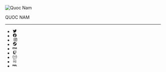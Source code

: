<!doctype html>
<html lang="en">
<head>
  <meta charset="UTF-8">
  <meta name="viewport" content="width=device-width, initial-scale=1.0">
  <link  rel="stylesheet" href="output.css">
</head>
<body data-sveltekit-preload-data="hover">
  <div id="root"><head><title>Quoc Nam</title></head> <div class="flex flex-col min-h-screen justify-center items-center px-12 md:px-24 py-16 gap-10"><div class="w-full max-w-5xl flex flex-col justify-center items-center"><div class="justify-stretch gap-6 flex flex-col"><div class="w-full h-full select-none animate-none" data-svelte-h="svelte-91vb9g"><img src="/img/Nem.jpg" alt="Quoc Nam" class=" h-40 w-50 object-fill rounded fade-normal moveUpDown svelte-uapfsp"></div> <div class="text-3xl text-center font-medium tracking-wider fade-normal svelte-uapfsp"><p> QUOC NAM
                  </p></div></div></div> <div class="justify-center flex flex-col w-[300px] opacity-100" data-svelte-h="svelte-1reinzf"><hr class="w-full border-white-400 border-[1px] rounded"></div> <div><ul class="flex-wrap flex md:flex-row gap-10 items-center justify-center"><li><div class="text-4xl fade-one svelte-uapfsp"><a href="https://twitter.com/pikkerpham168" target="_blank"><svg xmlns="http://www.w3.org/2000/svg" aria-hidden="true" role="img" class="transition text-neutral-400 duration-300 hover:text-white" width="1em" height="1em" viewBox="0 0 24 24"><path fill="currentColor" d="M22.46 6c-.77.35-1.6.58-2.46.69c.88-.53 1.56-1.37 1.88-2.38c-.83.5-1.75.85-2.72 1.05C18.37 4.5 17.26 4 16 4c-2.35 0-4.27 1.92-4.27 4.29c0 .34.04.67.11.98C8.28 9.09 5.11 7.38 3 4.79c-.37.63-.58 1.37-.58 2.15c0 1.49.75 2.81 1.91 3.56c-.71 0-1.37-.2-1.95-.5v.03c0 2.08 1.48 3.82 3.44 4.21a4.22 4.22 0 0 1-1.93.07a4.28 4.28 0 0 0 4 2.98a8.521 8.521 0 0 1-5.33 1.84c-.34 0-.68-.02-1.02-.06C3.44 20.29 5.7 21 8.12 21C16 21 20.33 14.46 20.33 8.79c0-.19 0-.37-.01-.56c.84-.6 1.56-1.36 2.14-2.23Z"></path></svg></a></div></li> <li><div class="text-4xl fade-two svelte-uapfsp"><a href="https://www.facebook.com/quocnam06092005?mibextid=ZbWKwL" target="_blank"><svg xmlns="http://www.w3.org/2000/svg" aria-hidden="true" role="img" class="w-full h-full text-neutral-400 transition duration-300 hover:text-white" width="1em" height="1em" viewBox="0 0 24 24"><path fill="currentColor" d="M12 2.04c-5.5 0-10 4.49-10 10.02c0 5 3.66 9.15 8.44 9.9v-7H7.9v-2.9h2.54V9.85c0-2.51 1.49-3.89 3.78-3.89c1.09 0 2.23.19 2.23.19v2.47h-1.26c-1.24 0-1.63.77-1.63 1.56v1.88h2.78l-.45 2.9h-2.33v7a10 10 0 0 0 8.44-9.9c0-5.53-4.5-10.02-10-10.02Z"></path></svg></a></div></li> <li><div class="text-4xl fade-one svelte-uapfsp"><a href="https://www.instagram.com/pham_quoc_namm/" target="_blank"><svg xmlns="http://www.w3.org/2000/svg" aria-hidden="true" role="img" class="transition text-neutral-400 duration-300 hover:text-white" width="1.5em" height="1em"  viewBox="0 -2 20 20"><path fill="currentColor" d="M8 0C5.829 0 5.556.01 4.703.048 3.85.088 3.269.222 2.76.42a3.917 3.917 0 0 0-1.417.923A3.927 3.927 0 0 0 .42 2.76C.222 3.268.087 3.85.048 4.7.01 5.555 0 5.827 0 8.001c0 2.172.01 2.444.048 3.297.04.852.174 1.433.372 1.942.205.526.478.972.923 1.417.444.445.89.719 1.416.923.51.198 1.09.333 1.942.372C5.555 15.99 5.827 16 8 16s2.444-.01 3.298-.048c.851-.04 1.434-.174 1.943-.372a3.916 3.916 0 0 0 1.416-.923c.445-.445.718-.891.923-1.417.197-.509.332-1.09.372-1.942C15.99 10.445 16 10.173 16 8s-.01-2.445-.048-3.299c-.04-.851-.175-1.433-.372-1.941a3.926 3.926 0 0 0-.923-1.417A3.911 3.911 0 0 0 13.24.42c-.51-.198-1.092-.333-1.943-.372C10.443.01 10.172 0 7.998 0h.003zm-.717 1.442h.718c2.136 0 2.389.007 3.232.046.78.035 1.204.166 1.486.275.373.145.64.319.92.599.28.28.453.546.598.92.11.281.24.705.275 1.485.039.843.047 1.096.047 3.231s-.008 2.389-.047 3.232c-.035.78-.166 1.203-.275 1.485a2.47 2.47 0 0 1-.599.919c-.28.28-.546.453-.92.598-.28.11-.704.24-1.485.276-.843.038-1.096.047-3.232.047s-2.39-.009-3.233-.047c-.78-.036-1.203-.166-1.485-.276a2.478 2.478 0 0 1-.92-.598 2.48 2.48 0 0 1-.6-.92c-.109-.281-.24-.705-.275-1.485-.038-.843-.046-1.096-.046-3.233 0-2.136.008-2.388.046-3.231.036-.78.166-1.204.276-1.486.145-.373.319-.64.599-.92.28-.28.546-.453.92-.598.282-.11.705-.24 1.485-.276.738-.034 1.024-.044 2.515-.045v.002zm4.988 1.328a.96.96 0 1 0 0 1.92.96.96 0 0 0 0-1.92zm-4.27 1.122a4.109 4.109 0 1 0 0 8.217 4.109 4.109 0 0 0 0-8.217zm0 1.441a2.667 2.667 0 1 1 0 5.334 2.667 2.667 0 0 1 0-5.334"></path></svg></a></div></li> <li><div class="text-4xl fade-four svelte-uapfsp"><a target="_blank"><svg xmlns="http://www.w3.org/2000/svg" aria-hidden="true" role="img" class="w-full h-full text-neutral-400 transition duration-300 hover:text-white fade-four" width="1em" height="1em" viewBox="0 0 24 24"><path fill="currentColor" d="M12 2a10 10 0 0 1 10 10a10 10 0 0 1-10 10c-4.6 0-8.45-3.08-9.64-7.27l3.83 1.58a2.843 2.843 0 0 0 2.78 2.27c1.56 0 2.83-1.27 2.83-2.83v-.13l3.4-2.43h.08c2.08 0 3.77-1.69 3.77-3.77s-1.69-3.77-3.77-3.77s-3.78 1.69-3.78 3.77v.05l-2.37 3.46l-.16-.01c-.59 0-1.14.18-1.59.49L2 11.2C2.43 6.05 6.73 2 12 2M8.28 17.17c.8.33 1.72-.04 2.05-.84c.33-.8-.05-1.71-.83-2.04l-1.28-.53c.49-.18 1.04-.19 1.56.03c.53.21.94.62 1.15 1.15c.22.52.22 1.1 0 1.62c-.43 1.08-1.7 1.6-2.78 1.15c-.5-.21-.88-.59-1.09-1.04l1.22.5m9.52-7.75c0 1.39-1.13 2.52-2.52 2.52a2.52 2.52 0 0 1-2.51-2.52a2.5 2.5 0 0 1 2.51-2.51a2.52 2.52 0 0 1 2.52 2.51m-4.4 0c0 1.04.84 1.89 1.89 1.89c1.04 0 1.88-.85 1.88-1.89s-.84-1.89-1.88-1.89c-1.05 0-1.89.85-1.89 1.89Z"></path></svg></a></div></li> <li><div class="text-6xl fade-five svelte-uapfsp"><a target="_self"><svg xmlns="http://www.w3.org/2000/svg" aria-hidden="true" role="img" class="w-full h-full text-neutral-400 transition duration-300 hover:text-white" width="1em" height="1em" viewBox="0 0 32 32"><path fill="currentColor" d="M26.047 12.197c-1.828 0-2.844 1.355-3.057 2.824h6.147c-.167-1.401-1.157-2.819-3.089-2.819zm-3.011 4.83c.313 1.541 1.589 2.624 3.376 2.624c.963 0 2.359-.359 3.176-1.219l1.568 1.803c-1.416 1.479-3.536 1.901-4.984 1.901c-3.521 0-6.265-2.543-6.265-6.147c0-3.375 2.525-6.156 6.093-6.156c3.448 0 6 2.64 6 6.136v1.02h-8.964zm-8.651 5.104v-7.589c0-1.296-.579-2.047-1.787-2.047c-1.083 0-1.801.781-2.287 1.344v8.317H7.176v-7.599c0-1.303-.552-2.041-1.756-2.041c-1.083 0-1.833.781-2.291 1.344v8.317H-.002V10.01h3.136v1.531c.531-.615 1.733-1.677 3.609-1.677c1.667 0 2.796.699 3.301 2.12c.703-1.015 2-2.12 3.88-2.12c2.271 0 3.589 1.344 3.589 3.948v8.324h-3.136l.005-.011z"></path></svg></a></div></li> <li><div class="text-4xl fade-four svelte-uapfsp"><a target="_blank"><svg xmlns="http://www.w3.org/2000/svg" aria-hidden="true" role="img" class="w-full h-full text-neutral-400 transition duration-300 hover:text-white" width="1em" height="1em" viewBox="0 0 24 24"><path fill="currentColor" d="M11.64 5.93h1.43v4.28h-1.43m3.93-4.28H17v4.28h-1.43M7 2L3.43 5.57v12.86h4.28V22l3.58-3.57h2.85L20.57 12V2m-1.43 9.29l-2.85 2.85h-2.86l-2.5 2.5v-2.5H7.71V3.43h11.43Z"></path></svg></a></div></li> <li><div class="text-[33px] fade-three svelte-uapfsp"><a target="_blank"><svg xmlns="http://www.w3.org/2000/svg" aria-hidden="true" role="img" class="w-full h-full text-neutral-400 transition duration-300 hover:text-white" width="1em" height="1em" viewBox="0 0 24 24"><path fill="currentColor" d="M7.698 10.362a1.943 1.943 0 0 0-.7-.516c-.281-.126-.61-.189-.988-.189s-.704.063-.982.189s-.51.298-.692.516a2.23 2.23 0 0 0-.413.776c-.092.3-.139.62-.139.961c0 .341.047.658.14.952c.092.293.23.549.412.767c.183.219.413.39.692.512c.278.122.605.184.982.184s.707-.062.988-.184c.281-.123.515-.293.7-.512c.186-.218.323-.474.413-.767c.09-.294.135-.61.135-.952a3.33 3.33 0 0 0-.135-.96a2.13 2.13 0 0 0-.413-.777zm-.965 2.81c-.147.248-.387.372-.723.372c-.329 0-.567-.124-.713-.372c-.147-.249-.22-.606-.22-1.073s.073-.824.22-1.073c.146-.248.384-.372.713-.372c.336 0 .576.124.723.372c.147.249.22.606.22 1.073c0 .467-.073.824-.22 1.073zm11.89-.83l-.09-4.39a4.54 4.54 0 0 1 .69-.054c.234 0 .468.018.701.054l-.09 4.39c-.21.035-.41.053-.601.053a3.496 3.496 0 0 1-.61-.054zm1.319 1.4c0 .221-.018.443-.054.664a4.205 4.205 0 0 1-.655.054a4.141 4.141 0 0 1-.664-.054a4.088 4.088 0 0 1-.054-.655c0-.216.018-.437.054-.665a4.088 4.088 0 0 1 .655-.054c.215 0 .437.018.664.054c.036.228.054.446.054.656zm-3.223-4.03c.21 0 .422.017.638.053v4.461c-.192.066-.445.13-.759.193a5.246 5.246 0 0 1-1.863.023a1.72 1.72 0 0 1-.74-.305c-.213-.156-.382-.383-.507-.683c-.126-.299-.189-.697-.189-1.193V9.765a3.873 3.873 0 0 1 .638-.054c.209 0 .421.018.637.054v2.46c0 .245.02.447.058.606a.886.886 0 0 0 .18.377a.66.66 0 0 0 .3.197c.12.039.26.058.422.058c.222 0 .407-.02.557-.062V9.765a3.822 3.822 0 0 1 .628-.054zm-4.362 2.683c.054.15.08.332.08.548a1.401 1.401 0 0 1-.542 1.117a2 2 0 0 1-.642.333c-.252.08-.536.12-.853.12a5.298 5.298 0 0 1-.395-.013a3.123 3.123 0 0 1-.346-.045a4.048 4.048 0 0 1-.327-.076a3.934 3.934 0 0 1-.35-.116a2.577 2.577 0 0 1 .085-.49a3.074 3.074 0 0 1 .175-.48c.198.078.384.136.561.175c.176.04.36.059.552.059c.084 0 .175-.008.274-.023a.995.995 0 0 0 .274-.08a.647.647 0 0 0 .21-.153a.353.353 0 0 0 .086-.247c0-.144-.044-.247-.13-.31a1.26 1.26 0 0 0-.364-.166l-.556-.162c-.336-.095-.597-.237-.786-.426c-.189-.189-.283-.471-.283-.848c0-.455.163-.811.49-1.068c.326-.258.77-.386 1.332-.386c.234 0 .464.02.692.062a4.4 4.4 0 0 1 .691.189a2.453 2.453 0 0 1-.09.485a2.333 2.333 0 0 1-.17.44a3.58 3.58 0 0 0-.476-.158a2.18 2.18 0 0 0-.548-.067c-.203 0-.362.031-.476.094a.319.319 0 0 0-.17.301c0 .132.04.224.121.278c.081.054.196.105.346.153l.511.153c.168.048.32.106.454.175c.134.068.25.154.345.255c.096.102.171.228.225.377zM12 0C5.373 0 0 5.373 0 12s5.373 12 12 12c6.628 0 12-5.373 12-12S18.628 0 12 0zm0 22.8C6.035 22.8 1.2 17.965 1.2 12C1.2 6.035 6.035 1.2 12 1.2S22.8 6.035 22.8 12c0 5.965-4.835 10.8-10.8 10.8z"></path></svg></a></div></li> <li><div class="text-4xl fade-two svelte-uapfsp"><a target="_blank"><svg xmlns="http://www.w3.org/2000/svg" aria-hidden="true" role="img" class="w-full h-full text-neutral-300 transition duration-300 hover:text-white" width="1em" height="1em" viewBox="0 0 48 48"><path fill="none" stroke="currentColor" stroke-linecap="round" stroke-linejoin="round" d="M10.858 27.28c.394 2.34.995 5.613 1.802 7.083s4.91 4.681 6.11 4.764s5.593-1.719 6.691-2.568s3.79-4.868 3.79-4.868"></path><path fill="none" stroke="currentColor" stroke-linecap="round" stroke-linejoin="round" d="M18.046 35.64c.69-.165 1.38 0 1.38 0m-.69-4.404c-.649.345-.649 1.104 0 1.353m-4.226-2.72c1.796.87 2.938-1.785.498-3.825c-1.321-1.105-3.853-.263-3.853-.263s.41 2.66 3.356 4.088Z"></path><path fill="none" stroke="currentColor" stroke-linecap="round" stroke-linejoin="round" d="M14.097 25.592c-.774.631-1.281 3.044-.504 3.738"></path><path fill="none" stroke="currentColor" stroke-linecap="round" stroke-linejoin="round" d="M16.865 27.973c-.57-.756-.87-1.221-1.988-2.03s-1.823-.735-2.444-1.49m18.621-12.259c4.363-1.63 9.224-4.778 9.224-4.778c.276 5.357-2.541 8.782-2.541 8.782c.718.331 1.105.304 1.105.304c-.553.828-1.27 1.215-2.016 1.243c.58.552.276 1.574.276 1.574s-1.353-.055-1.74-.304c-.58.746-1.16 1.077-1.16 1.077s-.884-2.54-1.132-3.341c-.47.386-.801.497-.801.497s1.463-2.873-1.215-5.054Zm-8.493 16.328c.994-.745 1.678-1.097 3.376-.911s3.128 1.056 3.128 1.056c-1.015 1.119-1.76 3.21-3.998 2.859c-2.236-.352-2.167-2.955-1.407-3.686"></path><path fill="none" stroke="currentColor" stroke-linecap="round" stroke-linejoin="round" d="M26.8 27.764c.484.82.608 3.451-1.588 3.781M40.278 7.416C34.313 9.46 31.44 8.935 31.44 8.935c-4.557-2.265-8.874-3.17-13.726-1.768c-3.534 1.022-7.65 4.17-9.555 9.722c-1.906 5.55-4.143 13.477-1.491 16.073"></path><path fill="none" stroke="currentColor" stroke-linecap="round" stroke-linejoin="round" d="M7.33 26.416c-.165 2.21-2.872 14.5 8.59 16.709c-3.701-1.464-5.504-9.394-4.492-12.775m15.787-8.297c2.126 3.95 2.044 8.423 1.85 11.323s-2.458 9.086 1.933 12.124c-1.077-3.424 2.707-11.723 2.707-11.723c.967 3.079.497 8.879-1.105 10.425c2.265-.304 5.745-7.208 4.971-13.477c.774 1.685 2.237 5.634.36 7.87c4.97-1.38 3.617-6.655 2.347-8.201s-3.259-8.23-3.176-11.075"></path><path fill="none" stroke="currentColor" stroke-linecap="round" stroke-linejoin="round" d="M37.277 21.405c4.183 2.25 7.057 5.761 3.986 11.151M26.911 18.228l5.303 9.745m.082-5.54l-4.453 3.625m-.015 2.027c-1.292-1.395-2.187-3.022-2.464-4.984c0 0-.469 3.647-1.976 4.872c-1.616-2.475-3.188-5.423-2.719-9.179c-1.795 3.866-2.347 8.037-.939 10.412c-3.148-2.624-4.612-5.662-3.065-11.517"></path><path fill="none" stroke="currentColor" stroke-linecap="round" stroke-linejoin="round" d="M14.106 25.474c1.068-.107 2.215-1.229 2.215-1.229m-5.463-3.6c-.821 2.098.031 6.816.031 6.816m7.604-17.091c-2.38.912-5.819 5-6.06 7.458m8.872-7.181c3.369 1.906 4.508 6.6 4.508 6.6m-8.098-10.08C14.455 6.367 8.71 2.5 8.71 2.5"></path><path fill="none" stroke="currentColor" stroke-linecap="round" stroke-linejoin="round" d="M13.651 9.22c-1.184-2.798-3.283-5.891-4.94-6.72c-1.325 2.872-.276 8.893-.276 8.893c-.5.3-.884 1.491-.884 1.491h1.243l.44 1.52m24.222 11.188c.021 2.744.953 7.197 1.678 8.46"></path></svg></a></div></li> <li><div class="text-4xl fade-one svelte-uapfsp"><a target="_blank"><svg xmlns="http://www.w3.org/2000/svg" aria-hidden="true" role="img" class="w-full h-full text-neutral-400 transition duration-300 hover:text-white" width="1em" height="1em" viewBox="0 0 24 24"><path fill="currentColor" d="M8.273 7.247v8.423l-2.103-.003v-5.216l-2.03 2.404l-1.989-2.458l-.02 5.285H.001L0 7.247h2.203l1.865 2.545l2.015-2.546l2.19.001zm8.628 2.069l.025 6.335h-2.365l-.008-2.871h-2.8c.07.499.21 1.266.417 1.779c.155.381.298.751.583 1.128l-1.705 1.125c-.349-.636-.622-1.337-.878-2.082a9.296 9.296 0 0 1-.507-2.179c-.085-.75-.097-1.471.107-2.212a3.908 3.908 0 0 1 1.161-1.866c.313-.293.749-.5 1.1-.687c.351-.187.743-.264 1.107-.359a7.405 7.405 0 0 1 1.191-.183c.398-.034 1.107-.066 2.39-.028l.545 1.749H14.51c-.593.008-.878.001-1.341.209a2.236 2.236 0 0 0-1.278 1.92l2.663.033l.038-1.81h2.309zm3.992-2.099v6.627l3.107.032l-.43 1.775h-4.807V7.187l2.13.03z"></path></svg></a></div></li></ul></div></div> <div id="svelte-announcer" aria-live="assertive" aria-atomic="true" style="position: absolute; left: 0px; top: 0px; clip: rect(0px, 0px, 0px, 0px); clip-path: inset(50%); overflow: hidden; white-space: nowrap; width: 1px; height: 1px;"></div></div>


</body>
</html>
